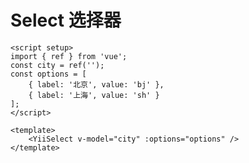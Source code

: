 # Select 选择器

<script setup>
import { ref } from 'vue'
const city = ref('')
const options = [
  { label: '北京', value: 'bj' },
  { label: '上海', value: 'sh' }
]
</script>

<ClientOnly>
  <YiiSelect v-model="city" :options="options" style="width:200px" />
</ClientOnly>

```vue
<script setup>
import { ref } from 'vue';
const city = ref('');
const options = [
    { label: '北京', value: 'bj' },
    { label: '上海', value: 'sh' }
];
</script>

<template>
    <YiiSelect v-model="city" :options="options" />
</template>
```
